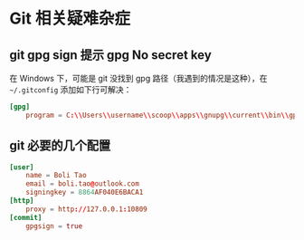 # Git 相关疑难杂症

## git gpg sign 提示 gpg No secret key

在 Windows 下，可能是 git 没找到 gpg 路径（我遇到的情况是这种），在 `~/.gitconfig` 添加如下行可解决：

``` conf
[gpg]
    program = C:\\Users\\username\\scoop\\apps\\gnupg\\current\\bin\\gpg.exe
```

## git 必要的几个配置

``` conf
[user]
    name = Boli Tao
    email = boli.tao@outlook.com
    signingkey = 8864AF040E6BACA1
[http]
    proxy = http://127.0.0.1:10809
[commit]
    gpgsign = true
```
